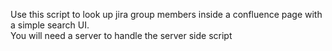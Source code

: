 Use this script to look up jira group members inside a confluence page with a simple search UI.<br/>You will need a server to handle the server side script
